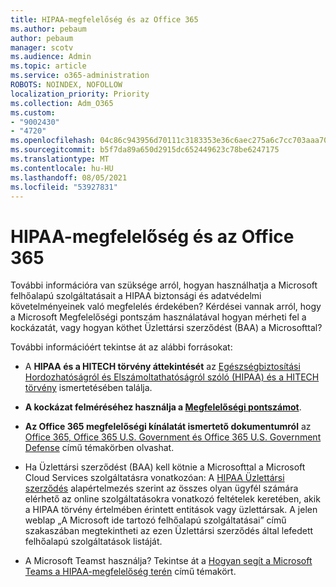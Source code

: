 ```yaml
---
title: HIPAA-megfelelőség és az Office 365
ms.author: pebaum
author: pebaum
manager: scotv
ms.audience: Admin
ms.topic: article
ms.service: o365-administration
ROBOTS: NOINDEX, NOFOLLOW
localization_priority: Priority
ms.collection: Adm_O365
ms.custom:
- "9002430"
- "4720"
ms.openlocfilehash: 04c86c943956d70111c3183353e36c6aec275a6c7cc703aaa704de7b16298945
ms.sourcegitcommit: b5f7da89a650d2915dc652449623c78be6247175
ms.translationtype: MT
ms.contentlocale: hu-HU
ms.lasthandoff: 08/05/2021
ms.locfileid: "53927831"
---
```

# <a name="hippa-compliance-and-office-365"></a>HIPAA-megfelelőség és az Office 365

További információra van szüksége arról, hogyan használhatja a Microsoft felhőalapú szolgáltatásait a HIPAA biztonsági és adatvédelmi követelményeinek való megfelelés érdekében?  Kérdései vannak arról, hogy a Microsoft Megfelelőségi pontszám használatával hogyan mérheti fel a kockázatát, vagy hogyan köthet Üzlettársi szerződést (BAA) a Microsofttal?  

További információért tekintse át az alábbi forrásokat:

- A **HIPAA és a HITECH törvény áttekintését** az [Egészségbiztosítási Hordozhatóságról és Elszámoltathatóságról szóló (HIPAA) és a HITECH törvény](https://docs.microsoft.com/microsoft-365/compliance/offering-hipaa-hitech?view=o365-worldwide) ismertetésében találja.

- **A kockázat felméréséhez használja a [Megfelelőségi pontszámot](https://docs.microsoft.com/microsoft-365/compliance/offering-hipaa-hitech?view=o365-worldwide#use-microsoft-compliance-score-to-assess-your-risk)**.

- **Az Office 365 megfelelőségi kínálatát ismertető dokumentumról** az [Office 365, Office 365 U.S. Government és Office 365 U.S. Government Defense](https://go.microsoft.com/fwlink/p/?LinkID=2077751) című témakörben olvashat.

- Ha Üzlettársi szerződést (BAA) kell kötnie a Microsofttal a Microsoft Cloud Services szolgáltatásra vonatkozóan: A [HIPAA Üzlettársi szerződés](https://aka.ms/BAA) alapértelmezés szerint az összes olyan ügyfél számára elérhető az online szolgáltatásokra vonatkozó feltételek keretében, akik a HIPAA törvény értelmében érintett entitások vagy üzlettársak. A jelen weblap „A Microsoft ide tartozó felhőalapú szolgáltatásai” című szakaszában megtekintheti az ezen Üzlettársi szerződés által lefedett felhőalapú szolgáltatások listáját.

- A Microsoft Teamst használja? Tekintse át a [Hogyan segít a Microsoft Teams a HIPAA-megfelelőség terén](https://www.microsoft.com/microsoft-365/blog/2019/04/30/white-paper-microsoft-teams-healthcare-providers-hipaa-compliance/) című témakört.
